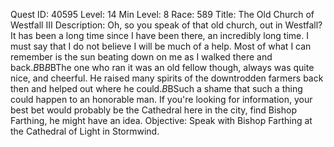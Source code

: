 Quest ID: 40595
Level: 14
Min Level: 8
Race: 589
Title: The Old Church of Westfall III
Description: Oh, so you speak of that old church, out in Westfall? It has been a long time since I have been there, an incredibly long time. I must say that I do not believe I will be much of a help. Most of what I can remember is the sun beating down on me as I walked there and back.$B$B<Baros Alexston lets out a small laugh at the memory.>$B$BThe one who ran it was an old fellow though, always was quite nice, and cheerful. He raised many spirits of the downtrodden farmers back then and helped out where he could.$B$BSuch a shame that such a thing could happen to an honorable man. If you're looking for information, your best bet would probably be the Cathedral here in the city, find Bishop Farthing, he might have an idea.
Objective: Speak with Bishop Farthing at the Cathedral of Light in Stormwind.
